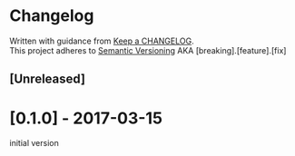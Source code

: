 # Changelog
Written with guidance from [Keep a CHANGELOG](http://keepachangelog.com/).  
This project adheres to [Semantic Versioning](http://semver.org/) AKA [breaking].[feature].[fix]

## [Unreleased]



# [0.1.0] - 2017-03-15

initial version